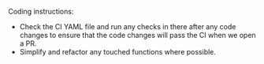 Coding instructions:
- Check the CI YAML file and run any checks in there after any code changes to ensure that the code changes will pass the CI when we open a PR.
- Simplify and refactor any touched functions where possible.
